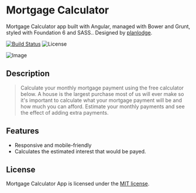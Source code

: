 # Mortgage Calculator

Mortgage Calculator app built with Angular, managed with Bower and Grunt, styled with Foundation 6 and SASS.. Designed by [planlodge](http://planlodge.com).

[![Build Status](https://travis-ci.org/stevenbenner/jquery-powertip.svg?branch=master)](https://travis-ci.org/stevenbenner/jquery-powertip)
![License](https://img.shields.io/packagist/l/doctrine/orm.svg)

![Image](https://github.com/planlodge/Mortgage-Calculator/blob/master/assets/images/screen3.png?raw=true)

## Description

> Calculate your monthly mortgage payment using the free calculator below. A house is the largest purchase most of us will ever make so it's important to calculate what your mortgage payment will be and how much you can afford. Estimate your monthly payments and see the effect of adding extra payments.

## Features

- Responsive and mobile-friendly
- Calculates the estimated interest that would be payed.

## License

Mortgage Calculator App is licensed under the [MIT license](http://opensource.org/licenses/MIT).

